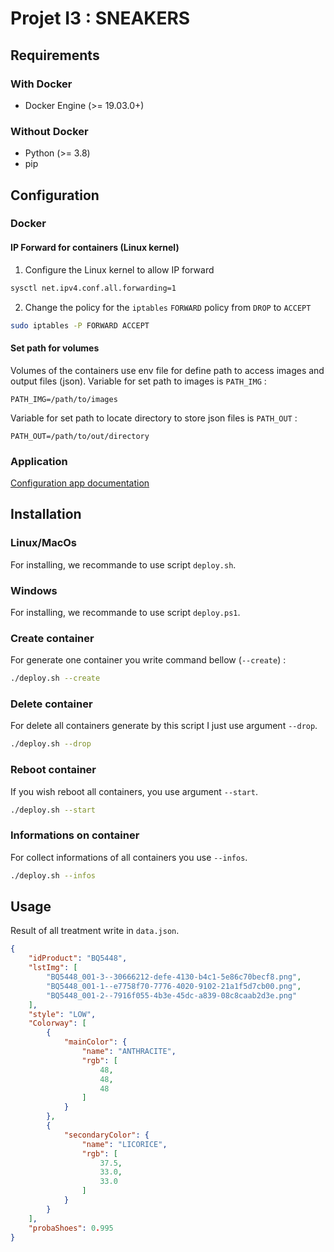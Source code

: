 # Projet I3 : SNEAKERS
## Requirements
### With Docker
* Docker Engine (>= 19.03.0+)
### Without Docker
* Python (>= 3.8)
* pip
## Configuration 
### Docker
#### IP Forward for containers (Linux kernel)
1. Configure the Linux kernel to allow IP forward
```bash
sysctl net.ipv4.conf.all.forwarding=1
```
2. Change the policy for the `iptables` `FORWARD` policy from `DROP` to `ACCEPT`
```bash
sudo iptables -P FORWARD ACCEPT
```
#### Set path for volumes
Volumes of the containers use env file for define path to access images and output files (json).
Variable for set path to images is `PATH_IMG` : 
```
PATH_IMG=/path/to/images
```
Variable for set path to locate directory to store json files is `PATH_OUT` :
```
PATH_OUT=/path/to/out/directory
```
### Application
[Configuration app documentation](config/config-doc.md)
## Installation
### Linux/MacOs
For installing, we recommande to use script `deploy.sh`. 
### Windows
For installing, we recommande to use script `deploy.ps1`.
### Create container
For generate one container you write command bellow (`--create`) :
```bash
./deploy.sh --create
```
### Delete container
For delete all containers generate by this script I just use argument `--drop`.
```bash
./deploy.sh --drop
```
### Reboot container
If you wish reboot all containers, you use argument `--start`.
```bash
./deploy.sh --start
```
### Informations on container
For collect informations of all containers you use `--infos`.
```bash
./deploy.sh --infos
```
## Usage
Result of all treatment write in `data.json`.
```json
{
    "idProduct": "BQ5448",
    "lstImg": [
        "BQ5448_001-3--30666212-defe-4130-b4c1-5e86c70becf8.png",
        "BQ5448_001-1--e7758f70-7776-4020-9102-21a1f5d7cb00.png",
        "BQ5448_001-2--7916f055-4b3e-45dc-a839-08c8caab2d3e.png"
    ],
    "style": "LOW",
    "Colorway": [
        {
            "mainColor": {
                "name": "ANTHRACITE",
                "rgb": [
                    48,
                    48,
                    48
                ]
            }
        },
        {
            "secondaryColor": {
                "name": "LICORICE",
                "rgb": [
                    37.5,
                    33.0,
                    33.0
                ]
            }
        }
    ],
    "probaShoes": 0.995
}
```